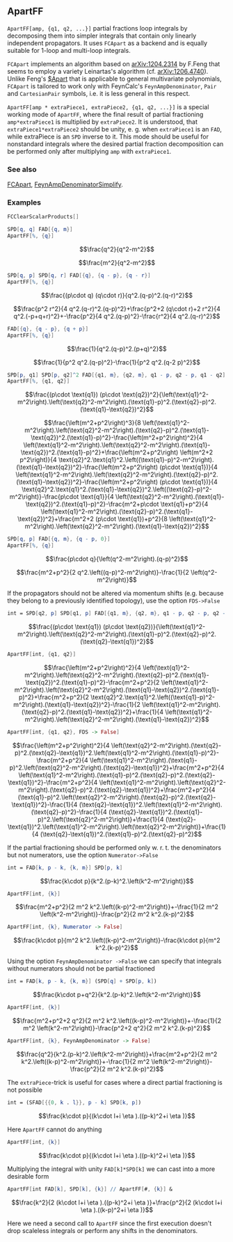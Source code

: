 ## ApartFF

`ApartFF[amp, {q1, q2, ...}]` partial fractions loop integrals by decomposing them into simpler integrals that contain only linearly independent propagators. It uses `FCApart` as a backend and is equally suitable for 1-loop and  multi-loop integrals.

`FCApart`  implements an algorithm based on [arXiv:1204.2314](https://arxiv.org/abs/1204.2314) by F.Feng that seems to employ a variety Leinartas's algorithm (cf. [arXiv:1206.4740](https://arxiv.org/abs/1206.4740)). Unlike Feng's [$Apart](https://github.com/F-Feng/APart) that is applicable to general multivariate polynomials, `FCApart` is tailored to work only with FeynCalc's `FeynAmpDenominator`, `Pair` and `CartesianPair` symbols, i.e. it is less general in this respect.

`ApartFF[amp * extraPiece1, extraPiece2, {q1, q2, ...}]` is a special working mode of `ApartFF`, where the final result of partial fractioning `amp*extraPiece1` is multiplied by `extraPiece2`. It is understood, that `extraPiece1*extraPiece2` should be unity, e. g. when `extraPiece1` is an `FAD`, while extraPiece is an `SPD` inverse to it. This mode should be useful for nonstandard integrals where the desired partial fraction decomposition can be performed only after multiplying `amp` with `extraPiece1`.

### See also

[FCApart](FCApart), [FeynAmpDenominatorSimplify](FeynAmpDenominatorSimplify).

### Examples

```mathematica
FCClearScalarProducts[]
```

```mathematica
SPD[q, q] FAD[{q, m}]
ApartFF[%, {q}]
```

$$\frac{q^2}{q^2-m^2}$$

$$\frac{m^2}{q^2-m^2}$$

```mathematica
SPD[q, p] SPD[q, r] FAD[{q}, {q - p}, {q - r}]
ApartFF[%, {q}]
```

$$\frac{(p\cdot q) (q\cdot r)}{q^2.(q-p)^2.(q-r)^2}$$

$$\frac{p^2 r^2}{4 q^2.(q-r)^2.(q-p)^2}+\frac{p^2+2 (q\cdot r)+2 r^2}{4 q^2.(-p+q+r)^2}+-\frac{p^2}{4 q^2.(q-p)^2}-\frac{r^2}{4 q^2.(q-r)^2}$$

```mathematica
FAD[{q}, {q - p}, {q + p}]
ApartFF[%, {q}]
```

$$\frac{1}{q^2.(q-p)^2.(p+q)^2}$$

$$\frac{1}{p^2 q^2.(q-p)^2}-\frac{1}{p^2 q^2.(q-2 p)^2}$$

```mathematica
SPD[p, q1] SPD[p, q2]^2 FAD[{q1, m}, {q2, m}, q1 - p, q2 - p, q1 - q2]
ApartFF[%, {q1, q2}]
```

$$\frac{(p\cdot \text{q1}) (p\cdot \text{q2})^2}{\left(\text{q1}^2-m^2\right).\left(\text{q2}^2-m^2\right).(\text{q1}-p)^2.(\text{q2}-p)^2.(\text{q1}-\text{q2})^2}$$

$$\frac{\left(m^2+p^2\right)^3}{8 \left(\text{q1}^2-m^2\right).\left(\text{q2}^2-m^2\right).(\text{q2}-p)^2.(\text{q1}-\text{q2})^2.(\text{q1}-p)^2}-\frac{\left(m^2+p^2\right)^2}{4 \left(\text{q1}^2-m^2\right).\left(\text{q2}^2-m^2\right).(\text{q1}-\text{q2})^2.(\text{q1}-p)^2}+\frac{\left(m^2+p^2\right) \left(m^2+2 p^2\right)}{4 \text{q2}^2.\text{q1}^2.\left((\text{q1}-p)^2-m^2\right).(\text{q1}-\text{q2})^2}-\frac{\left(m^2+p^2\right) (p\cdot \text{q1})}{4 \left(\text{q1}^2-m^2\right).\left(\text{q2}^2-m^2\right).(\text{q2}-p)^2.(\text{q1}-\text{q2})^2}-\frac{\left(m^2+p^2\right) (p\cdot \text{q1})}{4 \text{q2}^2.\text{q1}^2.(\text{q1}-\text{q2})^2.\left((\text{q2}-p)^2-m^2\right)}-\frac{p\cdot \text{q1}}{4 \left(\text{q2}^2-m^2\right).(\text{q1}-\text{q2})^2.(\text{q1}-p)^2}-\frac{m^2+p\cdot \text{q1}+p^2}{4 \left(\text{q1}^2-m^2\right).(\text{q2}-p)^2.(\text{q1}-\text{q2})^2}+\frac{m^2+2 (p\cdot \text{q1})+p^2}{8 \left(\text{q1}^2-m^2\right).\left(\text{q2}^2-m^2\right).(\text{q1}-\text{q2})^2}$$

```mathematica
SPD[q, p] FAD[{q, m}, {q - p, 0}]
ApartFF[%, {q}]
```

$$\frac{p\cdot q}{\left(q^2-m^2\right).(q-p)^2}$$

$$\frac{m^2+p^2}{2 q^2.\left((q-p)^2-m^2\right)}-\frac{1}{2 \left(q^2-m^2\right)}$$

If the propagators should not be altered via momentum shifts (e.g. because they belong to a previously identified topology), use the option `FDS->False`

```mathematica
int = SPD[q2, p] SPD[q1, p] FAD[{q1, m}, {q2, m}, q1 - p, q2 - p, q2 - q1]
```

$$\frac{(p\cdot \text{q1}) (p\cdot \text{q2})}{\left(\text{q1}^2-m^2\right).\left(\text{q2}^2-m^2\right).(\text{q1}-p)^2.(\text{q2}-p)^2.(\text{q2}-\text{q1})^2}$$

```mathematica
ApartFF[int, {q1, q2}]
```

$$\frac{\left(m^2+p^2\right)^2}{4 \left(\text{q1}^2-m^2\right).\left(\text{q2}^2-m^2\right).(\text{q2}-p)^2.(\text{q1}-\text{q2})^2.(\text{q1}-p)^2}-\frac{m^2+p^2}{2 \left(\text{q1}^2-m^2\right).\left(\text{q2}^2-m^2\right).(\text{q1}-\text{q2})^2.(\text{q1}-p)^2}+\frac{m^2+p^2}{2 \text{q2}^2.\text{q1}^2.\left((\text{q1}-p)^2-m^2\right).(\text{q1}-\text{q2})^2}-\frac{1}{2 \left(\text{q1}^2-m^2\right).(\text{q2}-p)^2.(\text{q1}-\text{q2})^2}+\frac{1}{4 \left(\text{q1}^2-m^2\right).\left(\text{q2}^2-m^2\right).(\text{q1}-\text{q2})^2}$$

```mathematica
ApartFF[int, {q1, q2}, FDS -> False]
```

$$\frac{\left(m^2+p^2\right)^2}{4 \left(\text{q2}^2-m^2\right).(\text{q2}-p)^2.(\text{q2}-\text{q1})^2.\left(\text{q1}^2-m^2\right).(\text{q1}-p)^2}-\frac{m^2+p^2}{4 \left(\text{q1}^2-m^2\right).(\text{q1}-p)^2.\left(\text{q2}^2-m^2\right).(\text{q2}-\text{q1})^2}+\frac{m^2+p^2}{4 \left(\text{q1}^2-m^2\right).(\text{q1}-p)^2.(\text{q2}-p)^2.(\text{q2}-\text{q1})^2}-\frac{m^2+p^2}{4 \left(\text{q1}^2-m^2\right).\left(\text{q2}^2-m^2\right).(\text{q2}-p)^2.(\text{q2}-\text{q1})^2}+\frac{m^2+p^2}{4 (\text{q1}-p)^2.\left(\text{q2}^2-m^2\right).(\text{q2}-p)^2.(\text{q2}-\text{q1})^2}-\frac{1}{4 (\text{q2}-\text{q1})^2.\left(\text{q1}^2-m^2\right).(\text{q2}-p)^2}-\frac{1}{4 (\text{q2}-\text{q1})^2.(\text{q1}-p)^2.\left(\text{q2}^2-m^2\right)}+\frac{1}{4 (\text{q2}-\text{q1})^2.\left(\text{q1}^2-m^2\right).\left(\text{q2}^2-m^2\right)}+\frac{1}{4 (\text{q2}-\text{q1})^2.(\text{q1}-p)^2.(\text{q2}-p)^2}$$

If the partial fractioning should be performed only w. r. t. the denominators but not numerators, use the option `Numerator->False`

```mathematica
int = FAD[k, p - k, {k, m}] SPD[p, k]
```

$$\frac{k\cdot p}{k^2.(p-k)^2.\left(k^2-m^2\right)}$$

```mathematica
ApartFF[int, {k}]
```

$$\frac{m^2+p^2}{2 m^2 k^2.\left((k-p)^2-m^2\right)}+-\frac{1}{2 m^2 \left(k^2-m^2\right)}-\frac{p^2}{2 m^2 k^2.(k-p)^2}$$

```mathematica
ApartFF[int, {k}, Numerator -> False]
```

$$\frac{k\cdot p}{m^2 k^2.\left((k-p)^2-m^2\right)}-\frac{k\cdot p}{m^2 k^2.(k-p)^2}$$

Using the option `FeynAmpDenominator ->False` we can specify that integrals without numerators should not be partial fractioned

```mathematica
int = FAD[k, p - k, {k, m}] (SPD[q] + SPD[p, k])
```

$$\frac{k\cdot p+q^2}{k^2.(p-k)^2.\left(k^2-m^2\right)}$$

```mathematica
ApartFF[int, {k}]
```

$$\frac{m^2+p^2+2 q^2}{2 m^2 k^2.\left((k-p)^2-m^2\right)}+-\frac{1}{2 m^2 \left(k^2-m^2\right)}-\frac{p^2+2 q^2}{2 m^2 k^2.(k-p)^2}$$

```mathematica
ApartFF[int, {k}, FeynAmpDenominator -> False]
```

$$\frac{q^2}{k^2.(p-k)^2.\left(k^2-m^2\right)}+\frac{m^2+p^2}{2 m^2 k^2.\left((k-p)^2-m^2\right)}+-\frac{1}{2 m^2 \left(k^2-m^2\right)}-\frac{p^2}{2 m^2 k^2.(k-p)^2}$$

The `extraPiece`-trick is useful for cases where a direct partial fractioning is not possible

```mathematica
int = (SFAD[{{0, k . l}}, p - k] SPD[k, p])
```

$$\frac{k\cdot p}{(k\cdot l+i \eta ).((p-k)^2+i \eta )}$$

Here `ApartFF` cannot do anything

```mathematica
ApartFF[int, {k}]
```

$$\frac{k\cdot p}{(k\cdot l+i \eta ).((p-k)^2+i \eta )}$$

Multiplying the integral with unity `FAD[k]*SPD[k]` we can cast into a more desirable form

```mathematica
ApartFF[int FAD[k], SPD[k], {k}] // ApartFF[#, {k}] &
```

$$\frac{k^2}{2 (k\cdot l+i \eta ).((p-k)^2+i \eta )}+\frac{p^2}{2 (k\cdot l+i \eta ).((k-p)^2+i \eta )}$$

Here we need a second call to `ApartFF` since the first execution doesn't drop scaleless integrals or perform any shifts in the denominators.